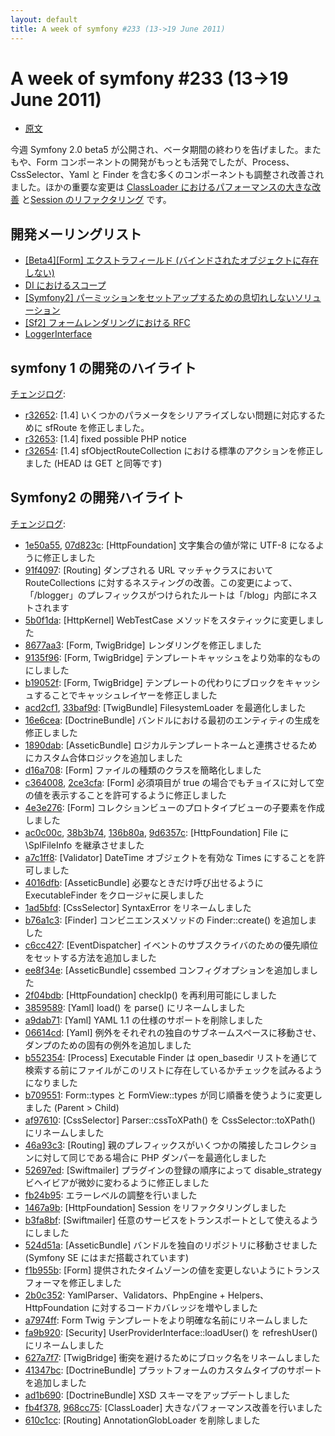```yaml
---
layout: default
title: A week of symfony #233 (13->19 June 2011)
---
```


A week of symfony #233 (13->19 June 2011)
=========================================

 - [原文](http://symfony.com/blog/a-week-of-symfony-233-13-19-june-2011)
 
今週 Symfony 2.0 beta5 が公開され、ベータ期間の終わりを告げました。またもや、Form コンポーネントの開発がもっとも活発でしたが、Process、CssSelector、Yaml と Finder を含む多くのコンポーネントも調整され改善されました。ほかの重要な変更は [ClassLoader におけるパフォーマンスの大きな改善](https://github.com/symfony/symfony/commit/fb4f37856e70f2271349d057bbd147d83779f1c6) と[Session のリファクタリング](https://github.com/symfony/symfony/commit/1467a9bd9d363ba1cc33a2849b3ae97dbb936d12) です。
 
開発メーリングリスト
--------------------

  * [\[Beta4\]\[Form\] エクストラフィールド (バインドされたオブジェクトに存在しない)](https://groups.google.com/forum/#!topic/symfony-devs/qLf1T7JhkCA)
  * [DI におけるスコープ](https://groups.google.com/forum/#!topic/symfony-devs/Uq6dC09O8cg)
  * [\[Symfony2\] パーミッションをセットアップするための息切れしないソリューション](https://groups.google.com/forum/#!topic/symfony-devs/WAbUXUBdRas)
  * [\[Sf2\] フォームレンダリングにおける RFC](https://groups.google.com/forum/#!topic/symfony-devs/F3VBKLpIBUU)
  * [LoggerInterface](https://groups.google.com/forum/#!topic/symfony-devs/lQ5nVzT7G1Q)

symfony 1 の開発のハイライト
----------------------------

[チェンジログ](http://trac.symfony-project.com/trac/timeline?from=19%2F06%2F2011&daysback=6&milestone=on&ticket=on&changeset=on&update=Update):

  * [r32652](http://trac.symfony-project.org/changeset/32652 "32652 revision on trac"): \[1.4\] いくつかのパラメータをシリアライズしない問題に対応するために sfRoute を修正しました。
  * [r32653](http://trac.symfony-project.org/changeset/32653 "32653 revision on trac"): \[1.4\] fixed possible PHP notice
  * [r32654](http://trac.symfony-project.org/changeset/32654 "32654 revision on trac"): \[1.4\] sfObjectRouteCollection における標準のアクションを修正しました (HEAD は GET と同等です)

Symfony2 の開発ハイライト
-------------------------

[チェンジログ](http://github.com/symfony/symfony/commits/master):

  * [1e50a55](http://github.com/symfony/symfony/commit/1e50a553d202f2daaf4b4d7286418d57660966cc "1e50a553d202f2daaf4b4d7286418d57660966cc commit on github"), [07d823c](http://github.com/symfony/symfony/commit/07d823caa8028a1bcf1fa5aa403aa977220809be "07d823caa8028a1bcf1fa5aa403aa977220809be commit on github"): \[HttpFoundation\] 文字集合の値が常に UTF-8 になるように修正しました
  * [91f4097](http://github.com/symfony/symfony/commit/91f4097a0905e2f532967a1836f57997ff6332be "91f4097a0905e2f532967a1836f57997ff6332be commit on github"): \[Routing\] ダンプされる URL マッチャクラスにおいて RouteCollections に対するネスティングの改善。この変更によって、 「/blogger」のプレフィックスがつけられたルートは「/blog」内部にネストされます
  * [5b0f1da](http://github.com/symfony/symfony/commit/5b0f1da074f22f038324cb1f2e6b97ea787167c7 "5b0f1da074f22f038324cb1f2e6b97ea787167c7 commit on github"): \[HttpKernel\] WebTestCase メソッドをスタティックに変更しました
  * [8677aa3](http://github.com/symfony/symfony/commit/8677aa3dce03e3633d272054e9c5d153aee9cf86 "8677aa3dce03e3633d272054e9c5d153aee9cf86 commit on github"): \[Form, TwigBridge\] レンダリングを修正しました
  * [9135f96](http://github.com/symfony/symfony/commit/9135f963db9d59d0785808a9cf7c22d2cfd4384d "9135f963db9d59d0785808a9cf7c22d2cfd4384d commit on github"): \[Form, TwigBridge\] テンプレートキャッシュをより効率的なものにしました
  * [b19052f](http://github.com/symfony/symfony/commit/b19052f8797d13a0ca6700c7c7f057dfb7fe0585 "b19052f8797d13a0ca6700c7c7f057dfb7fe0585 commit on github"): \[Form, TwigBridge\] テンプレートの代わりにブロックをキャッシュすることでキャッシュレイヤーを修正しました
  * [acd2cf1](http://github.com/symfony/symfony/commit/acd2cf11d8d9c45bc971fa1a85cde771dac98044 "acd2cf11d8d9c45bc971fa1a85cde771dac98044 commit on github"), [33baf9d](http://github.com/symfony/symfony/commit/33baf9d8adca979ae146e491d9876e6f3a272e66 "33baf9d8adca979ae146e491d9876e6f3a272e66 commit on github"): \[TwigBundle\] FilesystemLoader を最適化しました
  * [16e6cea](http://github.com/symfony/symfony/commit/16e6cea240dda945b593e5308bcdb8966c644d3f "16e6cea240dda945b593e5308bcdb8966c644d3f commit on github"): \[DoctrineBundle\] バンドルにおける最初のエンティティの生成を修正しました
  * [1890dab](http://github.com/symfony/symfony/commit/1890dab212e8ba56381ba2e10c2473396e139a11 "1890dab212e8ba56381ba2e10c2473396e139a11 commit on github"): \[AsseticBundle\] ロジカルテンプレートネームと連携させるためにカスタム合体ロジックを追加しました
  * [d16a708](http://github.com/symfony/symfony/commit/d16a708cc8001d768fc9937170baa0f5080d7ab1 "d16a708cc8001d768fc9937170baa0f5080d7ab1 commit on github"): \[Form\] ファイルの種類のクラスを簡略化しました
  * [c364008](http://github.com/symfony/symfony/commit/c364008a3b5e12dd0a3ac11eb1b5450be3f6fb42 "c364008a3b5e12dd0a3ac11eb1b5450be3f6fb42 commit on github"), [2ce3cfa](http://github.com/symfony/symfony/commit/2ce3cfad18691af93370be1b1d12be21a180ee19 "2ce3cfad18691af93370be1b1d12be21a180ee19 commit on github"): \[Form\] 必須項目が true の場合でもチョイスに対して空の値を表示することを許可するように修正しました
  * [4e3e276](http://github.com/symfony/symfony/commit/4e3e2768fb917f8b3798d199c9eb275e99467d39 "4e3e2768fb917f8b3798d199c9eb275e99467d39 commit on github"): \[Form\] コレクションビューのプロトタイプビューの子要素を作成しました
  * [ac0c00c](http://github.com/symfony/symfony/commit/ac0c00c6e8111e91231412b1c9d9e8a497027c29 "ac0c00c6e8111e91231412b1c9d9e8a497027c29 commit on github"), [38b3b74](http://github.com/symfony/symfony/commit/38b3b7474f52d49eab81e0f78a4634b7d84203b1 "38b3b7474f52d49eab81e0f78a4634b7d84203b1 commit on github"), [136b80a](http://github.com/symfony/symfony/commit/136b80ae63a16198071030c2147f22d3b6fffe76 "136b80ae63a16198071030c2147f22d3b6fffe76 commit on github"), [9d6357c](http://github.com/symfony/symfony/commit/9d6357c35b9e38eeab303a9b6bff045bf2ab27a7 "9d6357c35b9e38eeab303a9b6bff045bf2ab27a7 commit on github"): \[HttpFoundation\] File に \SplFileInfo を継承させました
  * [a7c1ff8](http://github.com/symfony/symfony/commit/a7c1ff85585b8afa45c6f01571e9693c345158a6 "a7c1ff85585b8afa45c6f01571e9693c345158a6 commit on github"): \[Validator\] DateTime オブジェクトを有効な Times にすることを許可しました
  * [4016dfb](http://github.com/symfony/symfony/commit/4016dfbb84abd166d9c8ef8d137bbb9f66e2d5e8 "4016dfbb84abd166d9c8ef8d137bbb9f66e2d5e8 commit on github"): \[AsseticBundle\] 必要なときだけ呼び出せるように ExecutableFinder をクロージャに戻しました
  * [1ad5bfd](http://github.com/symfony/symfony/commit/1ad5bfd723e8199435c1cf79e01f2e6bad00fea9 "1ad5bfd723e8199435c1cf79e01f2e6bad00fea9 commit on github"): \[CssSelector\] SyntaxError をリネームしました
  * [b76a1c3](http://github.com/symfony/symfony/commit/b76a1c3077d89f7e0d5efe8fa2bf95edb8b22b37 "b76a1c3077d89f7e0d5efe8fa2bf95edb8b22b37 commit on github"): \[Finder\] コンビニエンスメソッドの Finder::create() を追加しました
  * [c6cc427](http://github.com/symfony/symfony/commit/c6cc427e4b566f0899e785347710ee19f256ef04 "c6cc427e4b566f0899e785347710ee19f256ef04 commit on github"): \[EventDispatcher\] イベントのサブスクライバのための優先順位をセットする方法を追加しました
  * [ee8f34e](http://github.com/symfony/symfony/commit/ee8f34e7eda49706f83718c3544cea4e29f14f9c "ee8f34e7eda49706f83718c3544cea4e29f14f9c commit on github"): \[AsseticBundle\] cssembed コンフィグオプションを追加しました
  * [2f04bdb](http://github.com/symfony/symfony/commit/2f04bdb3c528cf079c0c652b3eb710d5a8ee04ec "2f04bdb3c528cf079c0c652b3eb710d5a8ee04ec commit on github"): \[HttpFoundation\] checkIp() を再利用可能にしました
  * [3859589](http://github.com/symfony/symfony/commit/3859589daac0a6562faa81807d2fabfa657bfead "3859589daac0a6562faa81807d2fabfa657bfead commit on github"): \[Yaml\] load() を parse() にリネームしました
  * [a9dab71](http://github.com/symfony/symfony/commit/a9dab719df340af35681b89b56319996b83f5df3 "a9dab719df340af35681b89b56319996b83f5df3 commit on github"): \[Yaml\] YAML 1.1 の仕様のサポートを削除しました
  * [06614cd](http://github.com/symfony/symfony/commit/06614cd6ca97586bc7e251ebb61ed54fe3e4ab5c "06614cd6ca97586bc7e251ebb61ed54fe3e4ab5c commit on github"): \[Yaml\] 例外をそれぞれの独自のサブネームスペースに移動させ、ダンプのための固有の例外を追加しました
  * [b552354](http://github.com/symfony/symfony/commit/b55235441475aef4964933a45275b41b11df083a "b55235441475aef4964933a45275b41b11df083a commit on github"): \[Process\] Executable Finder は open_basedir リストを通じて検索する前にファイルがこのリストに存在しているかチェックを試みるようになりました
  * [b709551](http://github.com/symfony/symfony/commit/b7095512526a85b29bf72a06c6a5a0c862e276fc "b7095512526a85b29bf72a06c6a5a0c862e276fc commit on github"): Form::types と FormView::types が同じ順番を使うように変更しました (Parent > Child)
  * [af97610](http://github.com/symfony/symfony/commit/af97610ee6965e4002729aecc2475981264e9e0d "af97610ee6965e4002729aecc2475981264e9e0d commit on github"): \[CssSelector\] Parser::cssToXPath() を CssSelector::toXPath() にリネームしました
  * [46a93c3](http://github.com/symfony/symfony/commit/46a93c376c5f8b8c481b237b24eb72a1bdc7f4d7 "46a93c376c5f8b8c481b237b24eb72a1bdc7f4d7 commit on github"): \[Routing\] 親のプレフィックスがいくつかの隣接したコレクションに対して同じである場合に PHP ダンパーを最適化しました
  * [52697ed](http://github.com/symfony/symfony/commit/52697ed3dfe0b973cc5a8d627550fa0937e6fa11 "52697ed3dfe0b973cc5a8d627550fa0937e6fa11 commit on github"): \[Swiftmailer\] プラグインの登録の順序によって disable_strategy ビヘイビアが微妙に変わるように修正しました
  * [fb24b95](http://github.com/symfony/symfony/commit/fb24b95bd556b91ac2f85f7395f6334aa1640f4b "fb24b95bd556b91ac2f85f7395f6334aa1640f4b commit on github"): エラーレベルの調整を行いました
  * [1467a9b](http://github.com/symfony/symfony/commit/1467a9bd9d363ba1cc33a2849b3ae97dbb936d12 "1467a9bd9d363ba1cc33a2849b3ae97dbb936d12 commit on github"): \[HttpFoundation\] Session をリファクタリングしました
  * [b3fa8bf](http://github.com/symfony/symfony/commit/b3fa8bf7cbca6192bb1ea43eb47a7acbecb60ff0 "b3fa8bf7cbca6192bb1ea43eb47a7acbecb60ff0 commit on github"): \[Swiftmailer\] 任意のサービスをトランスポートとして使えるようにしました
  * [524d51a](http://github.com/symfony/symfony/commit/524d51adf88b4614a9d33dfe918c63a8b3339ee6 "524d51adf88b4614a9d33dfe918c63a8b3339ee6 commit on github"): \[AsseticBundle\] バンドルを独自のリポジトリに移動させました (Symfony SE にはまだ搭載されています)
  * [f1b955b](http://github.com/symfony/symfony/commit/f1b955be8c5ab5e773403f0e56da9c0867d516f3 "f1b955be8c5ab5e773403f0e56da9c0867d516f3 commit on github"): \[Form\] 提供されたタイムゾーンの値を変更しないようにトランスフォーマを修正しました
  * [2b0c352](http://github.com/symfony/symfony/commit/2b0c3526d8f87cb83ea3fd448396dd9a1ca826d0 "2b0c3526d8f87cb83ea3fd448396dd9a1ca826d0 commit on github"): YamlParser、Validators、PhpEngine + Helpers、HttpFoundation に対するコードカバレッジを増やしました
  * [a7974ff](http://github.com/symfony/symfony/commit/a7974ff43c294e7f239ec1f76ca63cb1d037ab82 "a7974ff43c294e7f239ec1f76ca63cb1d037ab82 commit on github"): Form Twig テンプレートをより明確な名前にリネームしました
  * [fa9b920](http://github.com/symfony/symfony/commit/fa9b920051a113246893f9e9c91726c940684fa0 "fa9b920051a113246893f9e9c91726c940684fa0 commit on github"): \[Security\] UserProviderInterface::loadUser() を refreshUser() にリネームしました
  * [627a7f7](http://github.com/symfony/symfony/commit/627a7f7cd416aa647c2670ee6f4d027ad647646b "627a7f7cd416aa647c2670ee6f4d027ad647646b commit on github"): \[TwigBridge\] 衝突を避けるためにブロック名をリネームしました
  * [41347bc](http://github.com/symfony/symfony/commit/41347bc3f52a5c51689b12c6b65aaddb310756d4 "41347bc3f52a5c51689b12c6b65aaddb310756d4 commit on github"): \[DoctrineBundle\] プラットフォームのカスタムタイプのサポートを追加しました
  * [ad1b690](http://github.com/symfony/symfony/commit/ad1b6901f2a72cb9178db587f9b1ce890296d40b "ad1b6901f2a72cb9178db587f9b1ce890296d40b commit on github"): \[DoctrineBundle\] XSD スキーマをアップデートしました
  * [fb4f378](http://github.com/symfony/symfony/commit/fb4f37856e70f2271349d057bbd147d83779f1c6 "fb4f37856e70f2271349d057bbd147d83779f1c6 commit on github"), [968cc75](http://github.com/symfony/symfony/commit/968cc7532d92e45a5522b8584abc39a46c93a9ef "968cc7532d92e45a5522b8584abc39a46c93a9ef commit on github"): \[ClassLoader\] 大きなパフォーマンス改善を行いました
  * [610c1cc](http://github.com/symfony/symfony/commit/610c1cc9879061c2e5832d661b7a54b72cd142d6 "610c1cc9879061c2e5832d661b7a54b72cd142d6 commit on github"): \[Routing\] AnnotationGlobLoader を削除しました
